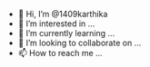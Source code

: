 - 👋 Hi, I’m @1409karthika
- 👀 I’m interested in ...
- 🌱 I’m currently learning ...
- 💞️ I’m looking to collaborate on ...
- 📫 How to reach me ...

<!---
1409karthika/1409karthika is a ✨ special ✨ repository because its `README.md` (this file) appears on your GitHub profile.
You can click the Preview link to take a look at your changes.
--->
